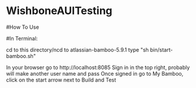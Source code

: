 # WishboneAUITesting

#How To Use

#In Terminal:

cd to this directory/ncd to atlassian-bamboo-5.9.1
type "sh bin/start-bamboo.sh"

In your browser go to http://localhost:8085
        Sign in in the top right, probably will make another user name and pass
 Once signed in go to My Bamboo, click on the start arrow next to Build and Test
